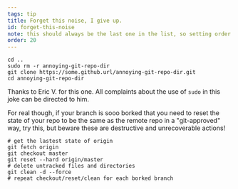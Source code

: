 ```yaml
---
tags: tip
title: Forget this noise, I give up.
id: forget-this-noise
note: this should always be the last one in the list, so setting order to 20 so I don't have to re-name/re-order it
order: 20
---
```


```git
cd ..
sudo rm -r annoying-git-repo-dir
git clone https://some.github.url/annoying-git-repo-dir.git
cd annoying-git-repo-dir
```

Thanks to Eric V. for this one. All complaints about the use of `sudo` in this joke can be directed to him. 


For real though, if your branch is sooo borked that you need to reset the state of your repo to be the same as the remote repo in a "git-approved" way, try this, but beware these are destructive and unrecoverable actions!

```git
# get the lastest state of origin
git fetch origin
git checkout master
git reset --hard origin/master
# delete untracked files and directories
git clean -d --force
# repeat checkout/reset/clean for each borked branch
```